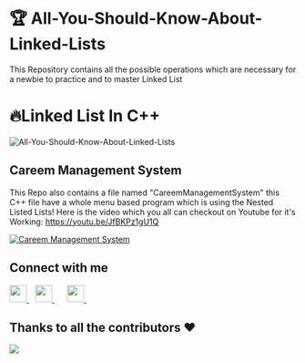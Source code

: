 # 🏆 All-You-Should-Know-About-Linked-Lists
This Repository contains all the possible operations which are necessary for a newbie to practice and to master Linked List


# 🔥Linked List In C++
![All-You-Should-Know-About-Linked-Lists](https://socialify.git.ci/DeepakKumarKhatri/All-You-Should-Know-About-Linked-Lists/image?description=1&font=Raleway&forks=1&issues=1&language=1&name=1&pattern=Floating%20Cogs&pulls=1&stargazers=1&theme=Light)

## Careem Management System
This Repo also contains a file named "CareemManagementSystem" this C++ file have a whole menu based program which is using the Nested Listed Lists!
Here is the video which you all can checkout on Youtube for it's Working: https://youtu.be/JfBKPz1gU1Q

[![Careem Management System](https://img.youtube.com/vi/JfBKPz1gU1Q/0.jpg)](https://www.youtube.com/watch?v=JfBKPz1gU1Q)

## Connect with me
  <a href="https://twitter.com/DeepakK01847837">
    <img width="30px" src="https://www.vectorlogo.zone/logos/twitter/twitter-official.svg" />
  </a>&ensp;
  <a href="https://www.linkedin.com/in/𝗗𝗲𝗲𝗽𝗮𝗸-𝗞𝘂𝗺𝗮𝗿-2a7262214/">
    <img width="30px" src="https://www.vectorlogo.zone/logos/linkedin/linkedin-icon.svg" />
  </a>&ensp;
  </a>&ensp;
  <a href="https://www.instagram.com/yesiamdeepu/">
    <img width="30px" src="https://www.vectorlogo.zone/logos/instagram/instagram-icon.svg" />
  </a>&ensp;
  </a>
 
## Thanks to all the contributors ❤️
<a href = "https://github.com/DeepakKumarKhatri/All-You-Should-Know-About-Linked-Lists/graphs/contributors">
  <img src = "https://contrib.rocks/image?repo=DeepakKumarKhatri/All-You-Should-Know-About-Linked-Lists"/>
</a>

